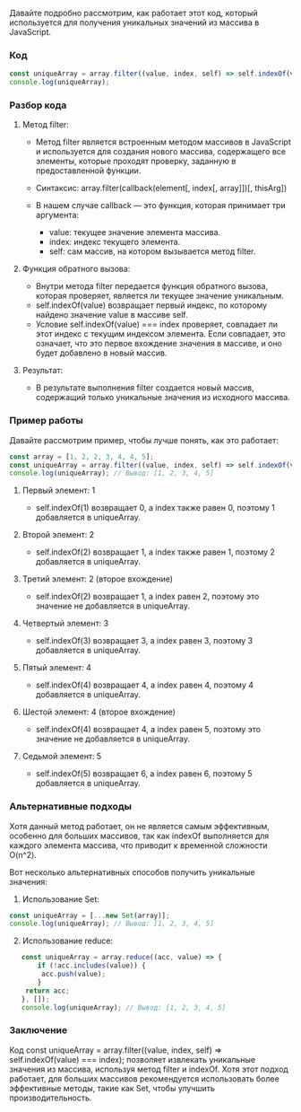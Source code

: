 Давайте подробно рассмотрим, как работает этот код, который используется для получения уникальных значений из массива в JavaScript.

### Код

```js
const uniqueArray = array.filter((value, index, self) => self.indexOf(value) === index);
console.log(uniqueArray);
```


### Разбор кода

1. Метод filter:
    - Метод filter является встроенным методом массивов в JavaScript и используется для создания нового массива, содержащего все элементы, которые проходят проверку, заданную в предоставленной функции.
    - Синтаксис:
      array.filter(callback(element[, index[, array]])[, thisArg])

    - В нашем случае callback — это функция, которая принимает три аргумента:
        - value: текущее значение элемента массива.
        - index: индекс текущего элемента.
        - self: сам массив, на котором вызывается метод filter.

2. Функция обратного вызова:
    - Внутри метода filter передается функция обратного вызова, которая проверяет, является ли текущее значение уникальным.
    - self.indexOf(value) возвращает первый индекс, по которому найдено значение value в массиве self.
    - Условие self.indexOf(value) === index проверяет, совпадает ли этот индекс с текущим индексом элемента. Если совпадает, это означает, что это первое вхождение значения в массиве, и оно будет добавлено в новый массив.

3. Результат:
    - В результате выполнения filter создается новый массив, содержащий только уникальные значения из исходного массива.

### Пример работы

Давайте рассмотрим пример, чтобы лучше понять, как это работает:

```js
const array = [1, 2, 2, 3, 4, 4, 5];
const uniqueArray = array.filter((value, index, self) => self.indexOf(value) === index);
console.log(uniqueArray); // Вывод: [1, 2, 3, 4, 5]
```

1. Первый элемент: 1
    - self.indexOf(1) возвращает 0, а index также равен 0, поэтому 1 добавляется в uniqueArray.

2. Второй элемент: 2
    - self.indexOf(2) возвращает 1, а index также равен 1, поэтому 2 добавляется в uniqueArray.

3. Третий элемент: 2 (второе вхождение)
    - self.indexOf(2) возвращает 1, а index равен 2, поэтому это значение не добавляется в uniqueArray.

4. Четвертый элемент: 3
    - self.indexOf(3) возвращает 3, а index равен 3, поэтому 3 добавляется в uniqueArray.

5. Пятый элемент: 4
    - self.indexOf(4) возвращает 4, а index равен 4, поэтому 4 добавляется в uniqueArray.

6. Шестой элемент: 4 (второе вхождение)
    - self.indexOf(4) возвращает 4, а index равен 5, поэтому это значение не добавляется в uniqueArray.

7. Седьмой элемент: 5
    - self.indexOf(5) возвращает 6, а index равен 6, поэтому 5 добавляется в uniqueArray.

### Альтернативные подходы

Хотя данный метод работает, он не является самым эффективным, особенно для больших массивов, так как indexOf выполняется для каждого элемента массива, что приводит к временной сложности O(n^2).

Вот несколько альтернативных способов получить уникальные значения:

1. Использование Set:
```js
const uniqueArray = [...new Set(array)];
console.log(uniqueArray); // Вывод: [1, 2, 3, 4, 5]
```

2. Использование reduce:
```js
   const uniqueArray = array.reduce((acc, value) => {
       if (!acc.includes(value)) {
        acc.push(value);
       }
    return acc;
   }, []);
   console.log(uniqueArray); // Вывод: [1, 2, 3, 4, 5]
```

### Заключение

Код const uniqueArray = array.filter((value, index, self) => self.indexOf(value) === index); позволяет извлекать уникальные значения из массива, используя метод filter и indexOf. Хотя этот подход работает, для больших массивов рекомендуется использовать более эффективные методы, такие как Set, чтобы улучшить производительность.